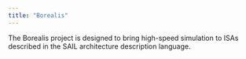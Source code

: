 ```yaml
---
title: "Borealis"
---
```


The Borealis project is designed to bring high-speed simulation to ISAs described in the SAIL
architecture description language.
